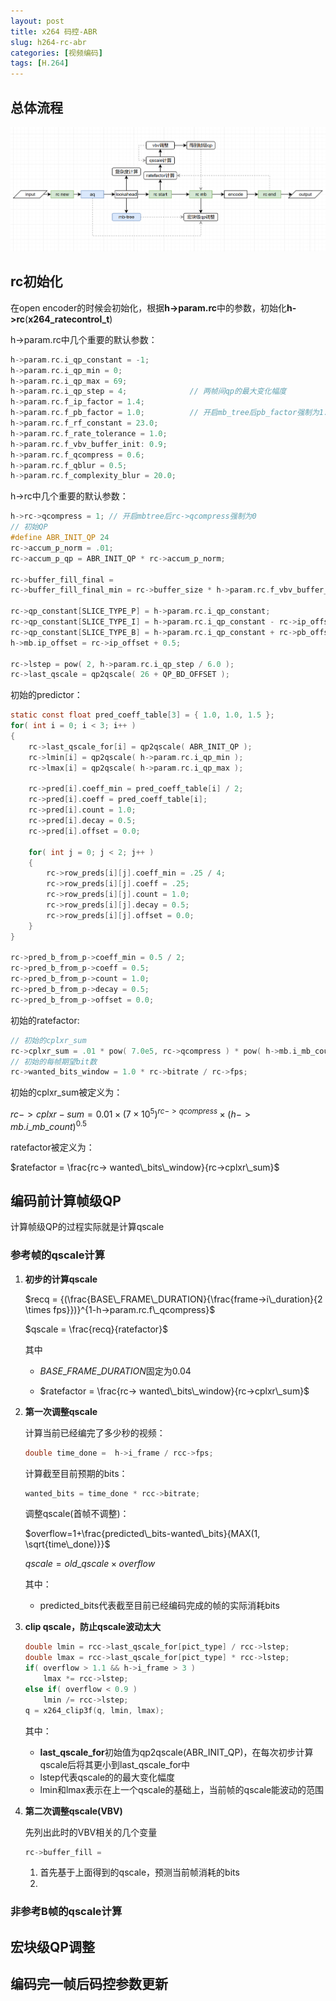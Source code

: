 ```yaml
---
layout: post
title: x264 码控-ABR
slug: h264-rc-abr
categories: [视频编码]
tags: [H.264]
---
```



## 总体流程

![overall](/assets/images/overall.png)

## rc初始化

在open encoder的时候会初始化，根据**h->param.rc**中的参数，初始化**h->rc**(**x264_ratecontrol_t**)

h->param.rc中几个重要的默认参数：

```c
h->param.rc.i_qp_constant = -1;
h->param.rc.i_qp_min = 0;
h->param.rc.i_qp_max = 69;
h->param.rc.i_qp_step = 4;              // 两帧间qp的最大变化幅度
h->param.rc.f_ip_factor = 1.4;
h->param.rc.f_pb_factor = 1.0;          // 开启mb_tree后pb_factor强制为1.0
h->param.rc.f_rf_constant = 23.0;
h->param.rc.f_rate_tolerance = 1.0;
h->param.rc.f_vbv_buffer_init: 0.9;
h->param.rc.f_qcompress = 0.6;
h->param.rc.f_qblur = 0.5;
h->param.rc.f_complexity_blur = 20.0;
```

h->rc中几个重要的默认参数：

```c
h->rc->qcompress = 1; // 开启mbtree后rc->qcompress强制为0
// 初始QP
#define ABR_INIT_QP 24
rc->accum_p_norm = .01;
rc->accum_p_qp = ABR_INIT_QP * rc->accum_p_norm;

rc->buffer_fill_final =
rc->buffer_fill_final_min = rc->buffer_size * h->param.rc.f_vbv_buffer_init;

rc->qp_constant[SLICE_TYPE_P] = h->param.rc.i_qp_constant;
rc->qp_constant[SLICE_TYPE_I] = h->param.rc.i_qp_constant - rc->ip_offset;
rc->qp_constant[SLICE_TYPE_B] = h->param.rc.i_qp_constant + rc->pb_offset;
h->mb.ip_offset = rc->ip_offset + 0.5;

rc->lstep = pow( 2, h->param.rc.i_qp_step / 6.0 );
rc->last_qscale = qp2qscale( 26 + QP_BD_OFFSET );
```

初始的predictor：

```c
static const float pred_coeff_table[3] = { 1.0, 1.0, 1.5 };
for( int i = 0; i < 3; i++ )
{
    rc->last_qscale_for[i] = qp2qscale( ABR_INIT_QP );
    rc->lmin[i] = qp2qscale( h->param.rc.i_qp_min );
    rc->lmax[i] = qp2qscale( h->param.rc.i_qp_max );

    rc->pred[i].coeff_min = pred_coeff_table[i] / 2;
    rc->pred[i].coeff = pred_coeff_table[i];
    rc->pred[i].count = 1.0;
    rc->pred[i].decay = 0.5;
    rc->pred[i].offset = 0.0;

    for( int j = 0; j < 2; j++ )
    {
        rc->row_preds[i][j].coeff_min = .25 / 4;
        rc->row_preds[i][j].coeff = .25;
        rc->row_preds[i][j].count = 1.0;
        rc->row_preds[i][j].decay = 0.5;
        rc->row_preds[i][j].offset = 0.0;
    }
}

rc->pred_b_from_p->coeff_min = 0.5 / 2;
rc->pred_b_from_p->coeff = 0.5;
rc->pred_b_from_p->count = 1.0;
rc->pred_b_from_p->decay = 0.5;
rc->pred_b_from_p->offset = 0.0;
```

初始的ratefactor:

```c++
// 初始的cplxr_sum
rc->cplxr_sum = .01 * pow( 7.0e5, rc->qcompress ) * pow( h->mb.i_mb_count, 0.5 );
// 初始的每帧期望bit数
rc->wanted_bits_window = 1.0 * rc->bitrate / rc->fps;
```

初始的cplxr_sum被定义为：

$rc->cplxr-sum = 0.01\times(7\times10^{5})^{rc->qcompress}\times (h->mb.i\_mb\_count)^{0.5}$

ratefactor被定义为：

$ratefactor = \frac{rc-> wanted\_bits\_window}{rc->cplxr\_sum}$

## 编码前计算帧级QP

计算帧级QP的过程实际就是计算qscale

### 参考帧的qscale计算

1. **初步的计算qscale**

   $recq = {(\frac{BASE\_FRAME\_DURATION}{\frac{frame->i\_duration}{2 \times fps}})}^{1-h->param.rc.f\_qcompress}$

    $qscale = \frac{recq}{ratefactor}$

   其中

   + $BASE\_FRAME\_DURATION$固定为0.04

   + $ratefactor = \frac{rc-> wanted\_bits\_window}{rc->cplxr\_sum}$

2. **第一次调整qscale**

   计算当前已经编完了多少秒的视频：

   ```c
   double time_done =  h->i_frame / rcc->fps;
   ```

   计算截至目前预期的bits：

   ```c
   wanted_bits = time_done * rcc->bitrate;
   ```

   调整qscale(首帧不调整)：

    $overflow=1+\frac{predicted\_bits-wanted\_bits}{MAX(1, \sqrt{time\_done)}}$

    $qscale=old\_qscale \times overflow$

   其中：

   + predicted_bits代表截至目前已经编码完成的帧的实际消耗bits

3. **clip qscale，防止qscale波动太大**

   ```c
   double lmin = rcc->last_qscale_for[pict_type] / rcc->lstep;
   double lmax = rcc->last_qscale_for[pict_type] * rcc->lstep;
   if( overflow > 1.1 && h->i_frame > 3 )
       lmax *= rcc->lstep;
   else if( overflow < 0.9 )
       lmin /= rcc->lstep;
   q = x264_clip3f(q, lmin, lmax);
   ```

   其中：

   + **last_qscale_for**初始值为qp2qscale(ABR_INIT_QP)，在每次初步计算qscale后将其更小到last_qscale_for中
   + lstep代表qscale的的最大变化幅度
   + lmin和lmax表示在上一个qscale的基础上，当前帧的qscale能波动的范围

4. **第二次调整qscale(VBV)**

   先列出此时的VBV相关的几个变量

   ```c
   rc->buffer_fill =
   ```



   1. 首先基于上面得到的qscale，预测当前帧消耗的bits
   2.

### 非参考B帧的qscale计算

## 宏块级QP调整

## 编码完一帧后码控参数更新
